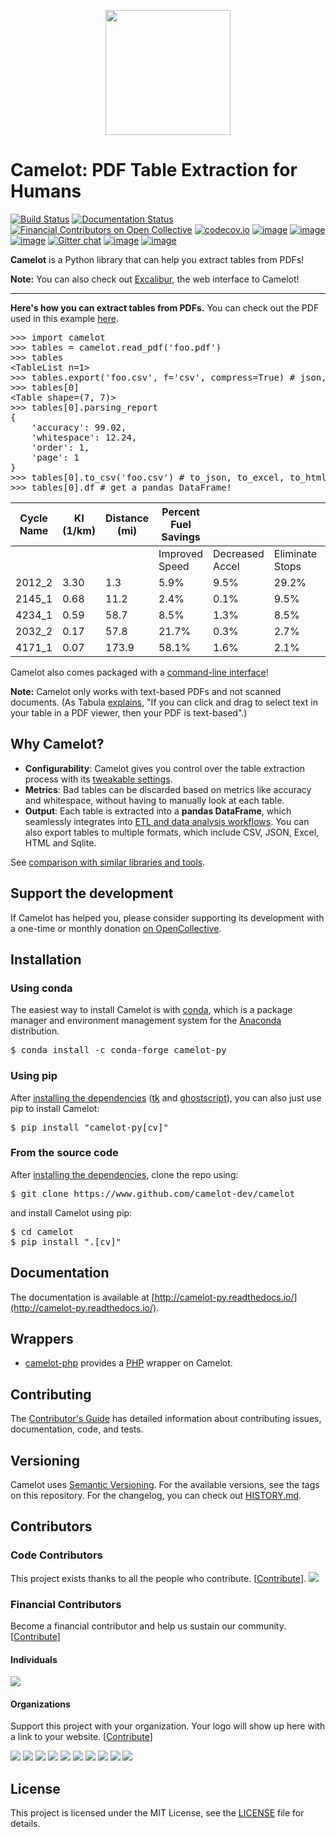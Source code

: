 <p align="center">
   <img src="https://raw.githubusercontent.com/camelot-dev/camelot/master/docs/_static/camelot.png" width="200">
</p>

# Camelot: PDF Table Extraction for Humans

[![Build Status](https://travis-ci.org/camelot-dev/camelot.svg?branch=master)](https://travis-ci.org/camelot-dev/camelot) [![Documentation Status](https://readthedocs.org/projects/camelot-py/badge/?version=master)](https://camelot-py.readthedocs.io/en/master/)
 [![Financial Contributors on Open Collective](https://opencollective.com/camelot/all/badge.svg?label=financial+contributors)](https://opencollective.com/camelot) [![codecov.io](https://codecov.io/github/camelot-dev/camelot/badge.svg?branch=master&service=github)](https://codecov.io/github/camelot-dev/camelot?branch=master)
 [![image](https://img.shields.io/pypi/v/camelot-py.svg)](https://pypi.org/project/camelot-py/) [![image](https://img.shields.io/pypi/l/camelot-py.svg)](https://pypi.org/project/camelot-py/) [![image](https://img.shields.io/pypi/pyversions/camelot-py.svg)](https://pypi.org/project/camelot-py/) [![Gitter chat](https://badges.gitter.im/camelot-dev/Lobby.png)](https://gitter.im/camelot-dev/Lobby)
[![image](https://img.shields.io/badge/code%20style-black-000000.svg)](https://github.com/ambv/black) [![image](https://img.shields.io/badge/continous%20quality-deepsource-lightgrey)](https://deepsource.io/gh/camelot-dev/camelot/?ref=repository-badge)


**Camelot** is a Python library that can help you extract tables from PDFs!

**Note:** You can also check out [Excalibur](https://github.com/camelot-dev/excalibur), the web interface to Camelot!

---

**Here's how you can extract tables from PDFs.** You can check out the PDF used in this example [here](https://github.com/camelot-dev/camelot/blob/master/docs/_static/pdf/foo.pdf).

<pre>
>>> import camelot
>>> tables = camelot.read_pdf('foo.pdf')
>>> tables
&lt;TableList n=1&gt;
>>> tables.export('foo.csv', f='csv', compress=True) # json, excel, html, sqlite
>>> tables[0]
&lt;Table shape=(7, 7)&gt;
>>> tables[0].parsing_report
{
    'accuracy': 99.02,
    'whitespace': 12.24,
    'order': 1,
    'page': 1
}
>>> tables[0].to_csv('foo.csv') # to_json, to_excel, to_html, to_sqlite
>>> tables[0].df # get a pandas DataFrame!
</pre>

| Cycle Name | KI (1/km) | Distance (mi) | Percent Fuel Savings |                 |                 |                |
|------------|-----------|---------------|----------------------|-----------------|-----------------|----------------|
|            |           |               | Improved Speed       | Decreased Accel | Eliminate Stops | Decreased Idle |
| 2012_2     | 3.30      | 1.3           | 5.9%                 | 9.5%            | 29.2%           | 17.4%          |
| 2145_1     | 0.68      | 11.2          | 2.4%                 | 0.1%            | 9.5%            | 2.7%           |
| 4234_1     | 0.59      | 58.7          | 8.5%                 | 1.3%            | 8.5%            | 3.3%           |
| 2032_2     | 0.17      | 57.8          | 21.7%                | 0.3%            | 2.7%            | 1.2%           |
| 4171_1     | 0.07      | 173.9         | 58.1%                | 1.6%            | 2.1%            | 0.5%           |

Camelot also comes packaged with a [command-line interface](https://camelot-py.readthedocs.io/en/master/user/cli.html)!

**Note:** Camelot only works with text-based PDFs and not scanned documents. (As Tabula [explains](https://github.com/tabulapdf/tabula#why-tabula), "If you can click and drag to select text in your table in a PDF viewer, then your PDF is text-based".)

## Why Camelot?

- **Configurability**: Camelot gives you control over the table extraction process with its [tweakable settings](https://camelot-py.readthedocs.io/en/master/user/advanced.html).
- **Metrics**: Bad tables can be discarded based on metrics like accuracy and whitespace, without having to manually look at each table.
- **Output**: Each table is extracted into a **pandas DataFrame**, which seamlessly integrates into [ETL and data analysis workflows](https://gist.github.com/vinayak-mehta/e5949f7c2410a0e12f25d3682dc9e873). You can also export tables to multiple formats, which include CSV, JSON, Excel, HTML and Sqlite.

See [comparison with similar libraries and tools](https://github.com/camelot-dev/camelot/wiki/Comparison-with-other-PDF-Table-Extraction-libraries-and-tools).

## Support the development

If Camelot has helped you, please consider supporting its development with a one-time or monthly donation [on OpenCollective](https://opencollective.com/camelot).

## Installation

### Using conda

The easiest way to install Camelot is with [conda](https://conda.io/docs/), which is a package manager and environment management system for the [Anaconda](http://docs.continuum.io/anaconda/) distribution.

<pre>
$ conda install -c conda-forge camelot-py
</pre>

### Using pip

After [installing the dependencies](https://camelot-py.readthedocs.io/en/master/user/install-deps.html) ([tk](https://packages.ubuntu.com/bionic/python/python-tk) and [ghostscript](https://www.ghostscript.com/)), you can also just use pip to install Camelot:

<pre>
$ pip install "camelot-py[cv]"
</pre>

### From the source code

After [installing the dependencies](https://camelot-py.readthedocs.io/en/master/user/install.html#using-pip), clone the repo using:

<pre>
$ git clone https://www.github.com/camelot-dev/camelot
</pre>

and install Camelot using pip:

<pre>
$ cd camelot
$ pip install ".[cv]"
</pre>

## Documentation

The documentation is available at [http://camelot-py.readthedocs.io/](http://camelot-py.readthedocs.io/).

## Wrappers

- [camelot-php](https://github.com/randomstate/camelot-php) provides a [PHP](https://www.php.net/) wrapper on Camelot.

## Contributing

The [Contributor's Guide](https://camelot-py.readthedocs.io/en/master/dev/contributing.html) has detailed information about contributing issues, documentation, code, and tests.

## Versioning

Camelot uses [Semantic Versioning](https://semver.org/). For the available versions, see the tags on this repository. For the changelog, you can check out [HISTORY.md](https://github.com/camelot-dev/camelot/blob/master/HISTORY.md).

## Contributors

### Code Contributors

This project exists thanks to all the people who contribute. [[Contribute](CONTRIBUTING.md)].
<a href="https://github.com/camelot-dev/camelot/graphs/contributors"><img src="https://opencollective.com/camelot/contributors.svg?width=890&button=false" /></a>

### Financial Contributors

Become a financial contributor and help us sustain our community. [[Contribute](https://opencollective.com/camelot/contribute)]

#### Individuals

<a href="https://opencollective.com/camelot"><img src="https://opencollective.com/camelot/individuals.svg?width=890"></a>

#### Organizations

Support this project with your organization. Your logo will show up here with a link to your website. [[Contribute](https://opencollective.com/camelot/contribute)]

<a href="https://opencollective.com/camelot/organization/0/website"><img src="https://opencollective.com/camelot/organization/0/avatar.svg"></a>
<a href="https://opencollective.com/camelot/organization/1/website"><img src="https://opencollective.com/camelot/organization/1/avatar.svg"></a>
<a href="https://opencollective.com/camelot/organization/2/website"><img src="https://opencollective.com/camelot/organization/2/avatar.svg"></a>
<a href="https://opencollective.com/camelot/organization/3/website"><img src="https://opencollective.com/camelot/organization/3/avatar.svg"></a>
<a href="https://opencollective.com/camelot/organization/4/website"><img src="https://opencollective.com/camelot/organization/4/avatar.svg"></a>
<a href="https://opencollective.com/camelot/organization/5/website"><img src="https://opencollective.com/camelot/organization/5/avatar.svg"></a>
<a href="https://opencollective.com/camelot/organization/6/website"><img src="https://opencollective.com/camelot/organization/6/avatar.svg"></a>
<a href="https://opencollective.com/camelot/organization/7/website"><img src="https://opencollective.com/camelot/organization/7/avatar.svg"></a>
<a href="https://opencollective.com/camelot/organization/8/website"><img src="https://opencollective.com/camelot/organization/8/avatar.svg"></a>
<a href="https://opencollective.com/camelot/organization/9/website"><img src="https://opencollective.com/camelot/organization/9/avatar.svg"></a>

## License

This project is licensed under the MIT License, see the [LICENSE](https://github.com/camelot-dev/camelot/blob/master/LICENSE) file for details.
